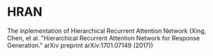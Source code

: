 # HRAN
The inplementation of Hierarchical Recurrent Attention Network (Xing, Chen, et al. "Hierarchical Recurrent Attention Network for Response Generation." arXiv preprint arXiv:1701.07149 (2017))
